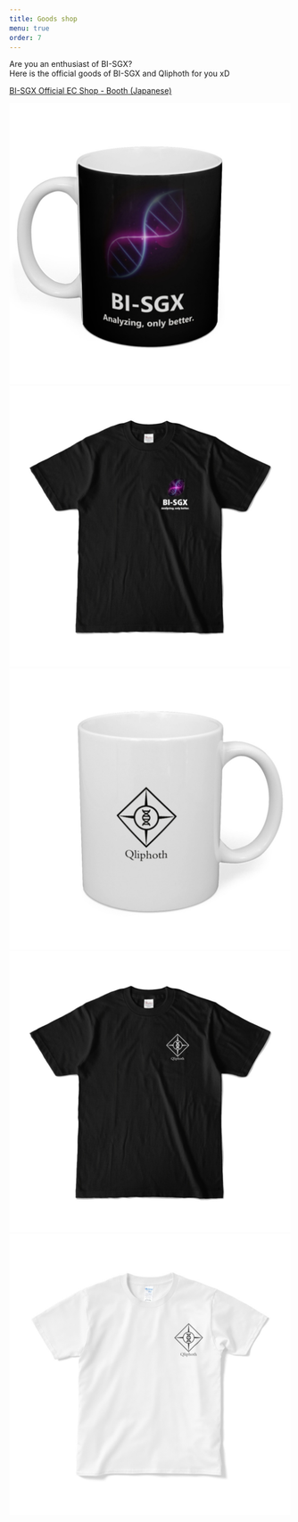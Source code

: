 ```yaml
---
title: Goods shop
menu: true
order: 7
---
```


Are you an enthusiast of BI-SGX?  
Here is the official goods of BI-SGX and Qliphoth for you xD

[BI-SGX Official EC Shop - Booth (Japanese)](https://bi-sgx.booth.pm/)

![photo](/assets/img/goods1.jpg)  ![photo](/assets/img/goods2.jpg) 
![photo](/assets/img/goods3.jpg)  ![photo](/assets/img/goods4.jpg) 
![photo](/assets/img/goods5.jpg) 
